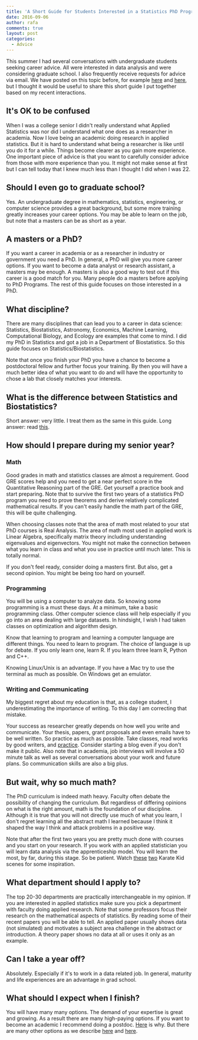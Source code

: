 ```yaml
---
title: 'A Short Guide for Students Interested in a Statistics PhD Program'
date: 2016-09-06
author: rafa
comments: true
layout: post
categories:
  - Advice
---
```


This summer I had several conversations with undergraduate
students seeking career advice. All were interested in data analysis
and were considering graduate school. I also frequently receive 
requests for advice via email. We have posted on this topic
before, for example
[here](http://simplystatistics.org/2015/02/18/navigating-big-data-careers-with-a-statistics-phd/)
and
[here](http://simplystatistics.org/2015/11/09/biostatistics-its-not-what-you-think-it-is/), but
I thought it would be useful to share this short guide I put together based on my recent interactions.

## It's OK to be confused

When I was a college senior I didn't really understand what Applied
Statistics was nor did I understand what one does as a researcher in
academia. Now I love being an academic doing research in applied statistics.
But it is hard to understand what being a researcher is like until you do
it for a while. Things become clearer as you gain more experience. One
important piece of advice is 
that you want to carefully consider advice from those with more
experience than you. It might not make sense at first but I
can tell today that I knew much less than I thought I did when I was 22. 


## Should I even go to graduate school?

Yes. An undergraduate degree in mathematics, statistics, engineering, or computer science
provides a great background, but some more training greatly increases
your career options. You may be able to learn on the job, but note
that a masters can be as short as a year.

## A masters or a PhD?

If you want a career in academia or as a researcher in industry or
government you need a PhD. In general, a PhD will 
give you more career options. If you want to become a data analyst or
research assistant, a masters may be enough. A masters is also a good way
to test out if this career is a good match for you. Many people do a
masters before applying to PhD Programs. The rest of this guide
focuses on those interested in a PhD.

## What discipline?

There are many disciplines that can lead you to a career in data
science: Statistics, Biostatistics, Astronomy, Economics, Machine Learning, Computational
Biology, and Ecology are examples that come to mind. I did my PhD
in Statistics and got a job in a Department of Biostatistics. So this
guide focuses on Statistics/Biostatistics.

Note that once you finish your PhD you have a chance to become a 
postdoctoral fellow and further focus your training. By then you will have a
much better idea of what you want to do and will have the opportunity
to chose a lab that closely matches your interests.


## What is the difference between Statistics and Biostatistics?

Short answer: very little. I treat them as the same in this guide. Long answer: read
[this](http://simplystatistics.org/2015/11/09/biostatistics-its-not-what-you-think-it-is/).

## How should I prepare during my senior year?

### Math

Good grades in math and statistics classes
are almost a requirement. Good GRE scores help and you need to get a near perfect score in
the Quantitative Reasoning part of the GRE. Get yourself a practice
book and start preparing. Note that to survive the first two years of a statistics PhD program
you need to prove theorems and derive relatively complicated
mathematical results. If you can't easily handle the math part of the GRE, this will be
quite challenging.

When choosing classes note that the area of math most related to your
stat PhD courses is Real
Analysis. The area of math most used in applied work is Linear
Algebra, specifically matrix theory including understanding
eigenvalues and eigenvectors. You might not make the connection between
what you learn in class and what you use in practice until much
later. This is totally normal. 

If you don't feel ready, consider doing a masters first. But also, get
a second opinion. You might be being too hard on yourself.

### Programming

You will be using a computer to analyze data. So knowing some
programming is a must these days. At a minimum, take a basic
programming class. Other computer science class will help especially
if you go into an area dealing with large datasets. In hindsight, I
wish I had taken classes on optimization and algorithm design. 

Know that learning to program and learning a computer language are
different things. You need to learn to program. The choice of language
is up for debate. If you only learn one, learn R. If you learn three
learn R, Python and C++.

Knowing Linux/Unix is an advantage. If you have a Mac try to use the
terminal as much as possible. On Windows get an emulator.


### Writing and Communicating

My biggest regret about my education is that, as a college student, I underestimating the importance
of writing. To this day I am correcting that mistake.

Your success as researcher greatly depends on how well
you write and communicate. Your thesis, papers, grant
proposals and even emails have to be well written. So practice as much as
possible. Take classes, read works by good writers, and
[practice](http://bulletin.imstat.org/2011/09/terence%E2%80%99s-stuff-speaking-reading-writing/). Consider
starting a blog even if you don't make it public. Also note that in
academia, job interviews will
involve a 50 minute talk as well as several conversations about your
work and future plans. So communication skills are also a big plus. 


## But wait, why so much math?

The PhD curriculum is indeed math heavy. Faculty often debate the
possibility of changing the curriculum. But regardless of 
differing opinions on what is the right amount, math is the
foundation of our discipline. Although it is true that you will not
directly use much of what you learn, I don't regret learning all the abstract
math I learned because I think it shaped the way I think and attack
problems in a positive way.

Note that after the first two years you are
pretty much done with courses and you start on your research. If you work with an
applied statistician you will learn data analysis via the
apprenticeship model. You will learn the most, by far, during this
stage. So be patient. Watch
[these](https://www.youtube.com/watch?v=R37pbIySnjg)
[two](https://www.youtube.com/watch?v=Bg21M2zwG9Q) Karate Kid scenes
for some inspiration.


## What department should I apply to?

The top 20-30 departments are practically interchangeable in my
opinion. If you are interested in applied statistics make sure you
pick a department with faculty doing applied research. Note that some
professors focus their research on the mathematical aspects of
statistics. By reading some of their recent papers you will be able to
tell. An applied paper usually shows data (not simulated) and
motivates a subject area challenge in the abstract or introduction. A
theory paper shows no data at all or uses it only as an example.


## Can I take a year off?

Absolutely. Especially if it's to work in a data related job. In
general, maturity and life experiences are an advantage in grad school.

## What should I expect when I finish?

You will have many many options. The demand of your expertise is
great and growing. As a result there are many high-paying options. If you want to
become an academic I recommend doing a postdoc. [Here](http://simplystatistics.org/2011/12/28/grad-students-in-bio-statistics-do-a-postdoc/) is why.
But there are many other options as we describe [here](http://simplystatistics.org/2015/02/18/navigating-big-data-careers-with-a-statistics-phd/)
 and [here](http://simplystatistics.org/2011/09/12/advice-for-stats-students-on-the-academic-job-market/).




